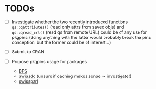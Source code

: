 # TODOs

-   [ ] Investigate whether the two recently introduced functions `qs::qattributes()` (read only attrs from saved objs) and `qs::qread_url()` (read qs from
    remote URL) could be of any use for pkgpins (doing anything with the latter would probably break the pins conception; but the former could be of
    interest...)

-   [ ] Submit to CRAN

-   [ ] Propose pkgpins usage for packages

    -   [BFS](https://github.com/lgnbhl/BFS)
    -   [swissdd](https://politanch.github.io/swissdd/) (unsure if caching makes sense -\> investigate!)
    -   [swissparl](https://github.com/zumbov2/swissparl)

